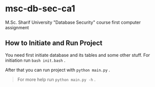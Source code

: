 # msc-db-sec-ca1
M.Sc. Sharif University "Database Security" course first computer assignment

## How to Initiate and Run Project
You need first initiate database and its tables and some other stuff. For initiation run `bash init.bash` .

After that you can run project with `python main.py` .
> For more help run `python main.py -h` .